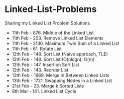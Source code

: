 # Linked-List-Problems
Sharing my Linked List Problem Solutions

- 11th Feb - 876. Middle of the Linked List
- 11th Feb - 203. Remove Linked List Elements
- 11th Feb - 2130. Maximum Twin Sum of a Linked List
- 11th Feb - 61. Rotate List
- 12th Feb - 148. Sort List (Naive approach, TLE)
- 12th Feb - 148. Sort List (O(nlogn), O(n))
- 12th Feb - 147. Insertion Sort List
- 12th Feb - 143. Reorder List
- 13th Feb - 1669. Merge In Between Linked Lists
- 13th Feb - 1721. Swapping Nodes in a Linked List
- 21st Feb - 23. Merge k Sorted Lists
- 8th Mar - 141. Linked List Cycle
